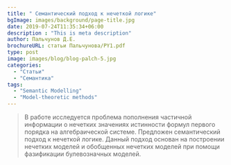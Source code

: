 ```yaml
---
title: " Семантический подход к нечеткой логике"
bgImage: images/background/page-title.jpg
date: 2019-07-24T11:35:34+06:00
description : "This is meta description"
author: Пальчунов Д.Е.
brochureURL: статьи Пальчунова/PY1.pdf
type: post
image: images/blog/blog-palch-5.jpg
categories: 
  - "Статьи"
  - "Семантика"
tags:
  - "Semantic Modelling"
  - "Model-theoretic methods"
---
```


> В работе исследуется проблема пополнения частичной информации о нечетких значениях истинности формул первого порядка на алгебраической системе. Предложен семантический подход к нечеткой логике. Данный подход основан на построении нечетких моделей и обобщенных нечетких моделей при помощи фазификации булевозначных моделей. 
 